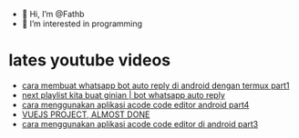 - 👋 Hi, I’m @Fathb
- 👀 I’m interested in programming

# lates youtube videos
<!-- YOUTUBE:START -->
- [cara membuat whatsapp bot auto reply di android dengan termux part1](https://www.youtube.com/watch?v=W_B94gccLAo)
- [next playlist kita buat ginian | bot whatsapp auto reply](https://www.youtube.com/watch?v=rzlTpqOvFuQ)
- [cara menggunakan aplikasi acode code editor android part4](https://www.youtube.com/watch?v=70lVsebzzGo)
- [VUEJS PROJECT, ALMOST DONE](https://www.youtube.com/watch?v=hEw9OfmcaZo)
- [cara menggunakan aplikasi acode code editor di android part3](https://www.youtube.com/watch?v=ak8yHrRxTSU)
<!-- YOUTUBE:END -->

<!---
Fathb/Fathb is a ✨ special ✨ repository because its `README.md` (this file) appears on your GitHub profile.
You can click the Preview link to take a look at your changes.
--->
